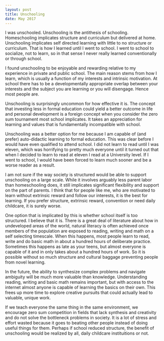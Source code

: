 ```yaml
---
layout: post
title: Unschooling
date: May 2017
---
```

I was unschooled. Unschooling is the antithesis of schooling. Homeschooling implicates structure and curriculum but delivered at home. Unschooling implicates self directed learning with little to no structure or curriculum. That is how I learned until I went to school. I went to school to socialize, not to learn, so in that sense I never really learned conventionally or through school.

I found unschooling to be enjoyable and rewarding relative to my experience in private and public school. The main reason stems from how I learn, which is usually a function of my interests and intrinsic motivation. At school there has to be a developmentally appropriate overlap between your interests and the subject you are learning or you will disengage. Hence most people are.

Unschooling is surprisingly uncommon for how effective it is. The concept that investing less in formal education could yield a better outcome in life and personal development is a foreign concept when you consider the zero sum tournament most school implicates. It takes an appreciation for learning and values that is fundamentally incompatible with school.

Unschooling was a better option for me because I am capable of (and prefer) auto-didactic learning to formal education. This was clear before I would have even qualified to attend school. I did not learn to read until I was eleven, which was horrifying to pretty much everyone until it turned out that when I decided to learn to read at eleven I read at a University level. If I went to school, I would have been forced to learn much sooner and be a worse reader as a result.

I am not sure if the way society is structured would be able to support unschooling on a large scale. While it involves arguably less parent labor than homeschooling does, it still implicates significant flexibility and support on the part of parents. I think that for people like me, who are motivated to learn without extrinsic reward and follow our interests, it is the best for learning. If you prefer structure, extrinsic reward, convention or need daily childcare, it is surely worse.

One option that is implicated by this is whether school itself is too structured. I believe that it is. There is a great deal of literature about how in undeveloped areas of the world, natural literacy is often achieved once members of the population are exposed to reading, writing and math on a self selecting timescale. When this happens, most people learn to read, write and do basic math in about a hundred hours of deliberate practice. Sometimes this happens as late as your teens, but almost everyone is capable of it and in only takes about a hundred hours of work. So it is possible without so much structure and cultural baggage preventing people from novel learning.

In the future, the ability to synthesize complex problems and navigate ambiguity will be much more valuable than knowledge. Understanding reading, writing and basic math remains important, but with access to the internet almost anyone is capable of learning the basics on their own. This frees up more time to explore creative pursuits that could actually lead to valuable, unique work.

If we teach everyone the same thing in the same environment, we encourage zero sum competition in fields that lack synthesis and creativity and do not solve the bottleneck problems in society. It is a lot of stress and effort wasted because it goes to beating other people instead of doing useful things for them. Perhaps if school reduced structure, the benefit of unschooling would be realized by all, daily childcare instituitions or not.
